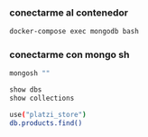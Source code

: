 ### conectarme al contenedor 

``` sh
docker-compose exec mongodb bash
```

### conectarme con mongo sh

``` sh
mongosh ""

```


``` sh
show dbs
show collections

```


``` sh
use("platzi_store")
db.products.find()

```